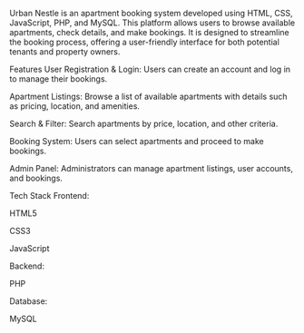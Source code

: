 Urban Nestle is an apartment booking system developed using HTML, CSS, JavaScript, PHP, and MySQL. This platform allows users to browse available apartments, check details, and make bookings. It is designed to streamline the booking process, offering a user-friendly interface for both potential tenants and property owners.

Features
User Registration & Login: Users can create an account and log in to manage their bookings.

Apartment Listings: Browse a list of available apartments with details such as pricing, location, and amenities.

Search & Filter: Search apartments by price, location, and other criteria.

Booking System: Users can select apartments and proceed to make bookings.

Admin Panel: Administrators can manage apartment listings, user accounts, and bookings.

Tech Stack
Frontend:

HTML5

CSS3

JavaScript

Backend:

PHP

Database:

MySQL
